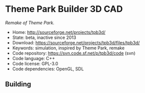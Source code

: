 # Theme Park Builder 3D CAD

_Remake of Theme Park._

- Home: http://sourceforge.net/projects/tpb3d/
- State: beta, inactive since 2013
- Download: https://sourceforge.net/projects/tpb3d/files/tpb3d/
- Keywords: simulation, inspired by Theme Park, remake
- Code repository: https://svn.code.sf.net/p/tpb3d/code (svn)
- Code language: C++
- Code license: GPL-3.0
- Code dependencies: OpenGL, SDL

## Building
